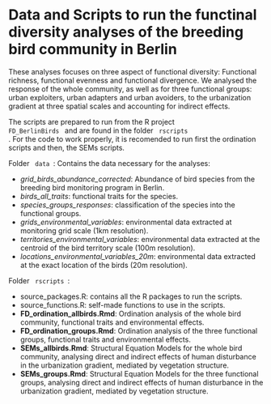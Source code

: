 <h1> Data and Scripts to run the functinal diversity analyses of the breeding bird community in Berlin </h1>

These analyses focuses on three aspect of functional diversity: Functional richness, functional evenness and functional divergence.
We analysed the response of the whole community, as well as for three functional groups: urban exploiters, urban adapters and urban avoiders, to the urbanization gradient at three spatial scales and accounting for indirect effects.

The scripts are prepared to run from the R project <code> FD_BerlinBirds </code> and are found in the folder <code> rscripts </code>. For the code to work properly, it is recomended to run first the ordination scripts and then, the SEMs scripts. 

Folder <code> data </code>:
Contains the data necessary for the analyses:
- _grid_birds_abundance_corrected_: Abundance of bird species from the breeding bird monitoring program in Berlin.
- _birds_all_traits_: functional traits for the species.
- _species_groups_responses_: classification of the species into the functional groups.
- _grids_environmental_variables_: environmental data extracted at monitoring grid scale (1km resolution).
- _territories_environmental_variables_: environmental data extracted at the centroid of the bird territory scale (100m resolution).
- _locations_environmental_variables_20m_: environmental data extracted at the exact location of the birds (20m resolution).

Folder <code> rscripts </code>:

- source_packages.R: contains all the R packages to run the scripts.
- source_functions.R: self-made functions to use in the scripts.
- **FD_ordination_allbirds.Rmd**: Ordination analysis of the whole bird community, functional traits and environmental effects.
- **FD_ordination_groups.Rmd**: Ordination analysis of the three functional groups, functional traits and environmental effects.
- **SEMs_allbirds.Rmd**: Structural Equation Models for the whole bird community, analysing direct and indirect effects of human disturbance in the urbanization gradient, mediated by vegetation structure.
- **SEMs_groups.Rmd**: Structural Equation Models for the three functional groups, analysing direct and indirect effects of human disturbance in the urbanization gradient, mediated by vegetation structure.
